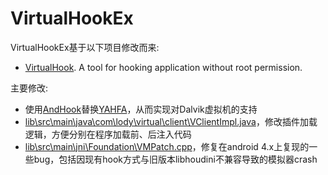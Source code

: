 # VirtualHookEx
VirtualHookEx基于以下项目修改而来:
- [VirtualHook](https://github.com/rk700/VirtualHook). A tool for hooking application without root permission.

主要修改:
- 使用[AndHook](https://github.com/rrrfff/andhook)替换[YAHFA](https://github.com/rk700/YAHFA)，从而实现对Dalvik虚拟机的支持
- [lib\src\main\java\com\lody\virtual\client\VClientImpl.java](https://github.com/rrrfff/andhook/blob/master/lib/src/main/java/com/lody/virtual/client/VClientImpl.java)，修改插件加载逻辑，方便分别在程序加载前、后注入代码
- [lib\src\main\jni\Foundation\VMPatch.cpp](https://github.com/rrrfff/andhook/blob/master/lib/src/main/jni/Foundation/VMPatch.cpp)，修复在android 4.x上复现的一些bug，包括因现有hook方式与旧版本libhoudini不兼容导致的模拟器crash

